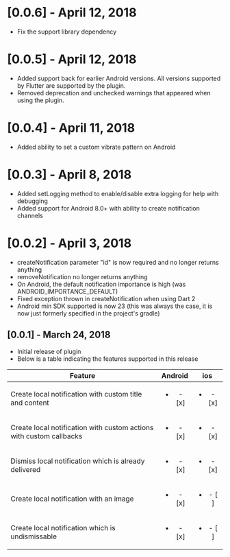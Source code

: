 # [0.0.6] - April 12, 2018
* Fix the support library dependency

# [0.0.5] - April 12, 2018
* Added support back for earlier Android versions. All versions supported by Flutter are supported by the plugin.
* Removed deprecation and unchecked warnings that appeared when using the plugin.

# [0.0.4] - April 11, 2018
* Added ability to set a custom vibrate pattern on Android

# [0.0.3] - April 8, 2018

* Added setLogging method to enable/disable extra logging for help with debugging
* Added support for Android 8.0+ with ability to create notification channels

# [0.0.2] - April 3, 2018

* createNotification parameter "id" is now required and no longer returns anything
* removeNotification no longer returns anything
* On Android, the default notification importance is high (was ANDROID_IMPORTANCE_DEFAULT)
* Fixed exception thrown in createNotification when using Dart 2
* Android min SDK supported is now 23 (this was always the case, it is now just formerly specified in the project's gradle)

## [0.0.1] - March 24, 2018

* Initial release of plugin
* Below is a table indicating the features supported in this release


| Feature        | Android           | ios  |
| ------------- |:-----:|:-----:|
| Create local notification with custom title and content    | <ul><li> - [x] </li></ul>| <ul><li> - [x] </li></ul> |
| Create local notification with custom actions with custom callbacks  | <ul><li> - [x] </li></ul>| <ul><li> - [x] </li></ul> |
| Dismiss local notification which is already delivered | <ul><li> - [x] </li></ul>| <ul><li> - [x] </li></ul> |
| Create local notification with an image  | <ul><li> - [x] </li></ul>| <ul><li> - [ ] </li></ul> |
| Create local notification which is undismissable | <ul><li> - [x] </li></ul>| <ul><li> - [ ] </li></ul> |
